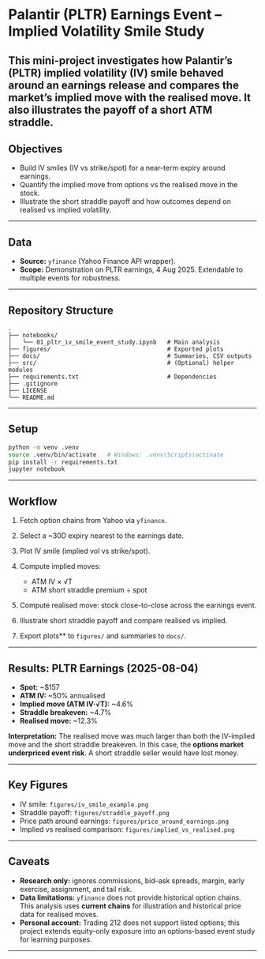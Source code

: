 # Palantir (PLTR) Earnings Event – Implied Volatility Smile Study

This mini-project investigates how Palantir’s (PLTR) implied volatility (IV) smile behaved around an earnings release and compares the market’s implied move with the realised move. It also illustrates the payoff of a short ATM straddle.
---

## Objectives

* Build IV smiles (IV vs strike/spot) for a near-term expiry around earnings.
* Quantify the implied move from options vs the realised move in the stock.
* Illustrate the short straddle payoff and how outcomes depend on realised vs implied volatility.

---

## Data

* **Source:** `yfinance` (Yahoo Finance API wrapper).
* **Scope:** Demonstration on PLTR earnings, 4 Aug 2025. Extendable to multiple events for robustness.

---

## Repository Structure

```
.
├── notebooks/
│   └── 01_pltr_iv_smile_event_study.ipynb   # Main analysis
├── figures/                                 # Exported plots
├── docs/                                    # Summaries, CSV outputs
├── src/                                     # (Optional) helper modules
├── requirements.txt                         # Dependencies
├── .gitignore
├── LICENSE
└── README.md
```

---

## Setup

```bash
python -m venv .venv
source .venv/bin/activate   # Windows: .venv\Scripts\activate
pip install -r requirements.txt
jupyter notebook
```

---

## Workflow

1. Fetch option chains from Yahoo via `yfinance`.
2. Select a \~30D expiry nearest to the earnings date.
3. Plot IV smile (implied vol vs strike/spot).
4. Compute implied moves:

   * ATM IV × √T
   * ATM short straddle premium ÷ spot
5. Compute realised move: stock close-to-close across the earnings event.
6. Illustrate short straddle payoff and compare realised vs implied.
7. Export plots** to `figures/` and summaries to `docs/`.

---

## Results: PLTR Earnings (2025-08-04)

* **Spot:** \~\$157
* **ATM IV:** \~50% annualised
* **Implied move (ATM IV·√T):** \~4.6%
* **Straddle breakeven:** \~4.7%
* **Realised move:** \~12.3%

**Interpretation:**
The realised move was much larger than both the IV-implied move and the short straddle breakeven. In this case, the **options market underpriced event risk**. A short straddle seller would have lost money.

---

## Key Figures

* IV smile: `figures/iv_smile_example.png`
* Straddle payoff: `figures/straddle_payoff.png`
* Price path around earnings: `figures/price_around_earnings.png`
* Implied vs realised comparison: `figures/implied_vs_realised.png`

---

## Caveats

* **Research only:** ignores commissions, bid–ask spreads, margin, early exercise, assignment, and tail risk.
* **Data limitations:** `yfinance` does not provide historical option chains. This analysis uses **current chains** for illustration and historical price data for realised moves.
* **Personal account:** Trading 212 does not support listed options; this project extends equity-only exposure into an options-based event study for learning purposes.

---

